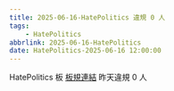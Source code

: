 ```yaml
---
title: 2025-06-16-HatePolitics 違規 0 人
tags:
    - HatePolitics
abbrlink: 2025-06-16-HatePolitics
date: HatePolitics-2025-06-16 12:00:00
---
```

HatePolitics 板 [板規連結](https://www.ptt.cc/bbs/HatePolitics/M.1617115262.A.D60.html)
昨天違規 0 人
